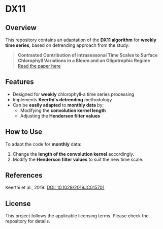 # DX11

## Overview
This repository contains an adaptation of the **DX11 algorithm** for **weekly time series**, based on detrending approach from the study:

> **Contrasted Contribution of Intraseasonal Time Scales to Surface Chlorophyll Variations in a Bloom and an Oligotrophic Regime**  
> [Read the paper here](https://agupubs.onlinelibrary.wiley.com/doi/10.1029/2019JC015701)

## Features
- Designed for **weekly** chlorophyll-a time series processing
- Implements **Keerthi's detrending** methodology
- Can be **easily adapted** to **monthly data** by:
  - Modifying the **convolution kernel length**
  - Adjusting the **Henderson filter values**

## How to Use
To adapt the code for **monthly** data:
1. Change the **length of the convolution kernel** accordingly.
2. Modify the **Henderson filter values** to suit the new time scale.

## References
Keerthi et al., 2019: [DOI: 10.1029/2019JC015701](https://agupubs.onlinelibrary.wiley.com/doi/10.1029/2019JC015701)

## License
This project follows the applicable licensing terms. Please check the repository for details.

